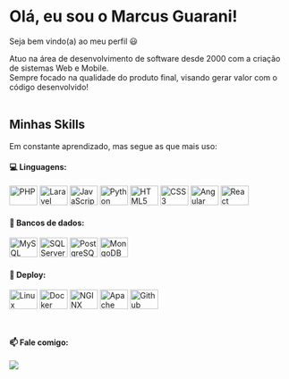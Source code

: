 # Olá, eu sou o Marcus Guarani!
Seja bem vindo(a) ao meu perfil 😃

Atuo na área de desenvolvimento de software desde 2000 com a criação de sistemas Web e Mobile.<br/>
Sempre focado na qualidade do produto final, visando gerar valor com o código desenvolvido!<br/><br/>  


## Minhas Skills
Em constante aprendizado, mas segue as que mais uso:


#### 💻 Linguagens:
<div styled="display: inline-block">  
  <img width='50' height='35' alt='PHP' src="https://cdn.jsdelivr.net/gh/devicons/devicon/icons/php/php-original.svg" />
  <img width='50' height='35' alt='Laravel' src="https://cdn.jsdelivr.net/gh/devicons/devicon/icons/laravel/laravel-plain.svg" />
  <img width='50' height='35' alt='JavaScript' src="https://cdn.jsdelivr.net/gh/devicons/devicon/icons/javascript/javascript-original.svg" />  
  <img width='50' height='35' alt='Python' src="https://cdn.jsdelivr.net/gh/devicons/devicon/icons/python/python-original.svg" />
  <img width='50' height='35' alt='HTML5' src="https://cdn.jsdelivr.net/gh/devicons/devicon/icons/html5/html5-original.svg" />
  <img width='50' height='35' alt='CSS3' src="https://cdn.jsdelivr.net/gh/devicons/devicon/icons/css3/css3-original.svg" />  
  <img width='50' height='35' alt='Angular' src="https://cdn.jsdelivr.net/gh/devicons/devicon/icons/angularjs/angularjs-plain.svg" />
  <img width='50' height='35' alt='React' src="https://cdn.jsdelivr.net/gh/devicons/devicon/icons/react/react-original.svg" />
</div> 
  
#### 💾 Bancos de dados:
<div styled="display: inline-block">
  <img width='50' height='35' alt='MySQL' src="https://cdn.jsdelivr.net/gh/devicons/devicon/icons/mysql/mysql-original.svg" />
  <img width='50' height='35' alt='SQL Server' src="https://cdn.jsdelivr.net/gh/devicons/devicon/icons/microsoftsqlserver/microsoftsqlserver-plain.svg" />
  <img width='50' height='35' alt='PostgreSQL' src="https://cdn.jsdelivr.net/gh/devicons/devicon/icons/postgresql/postgresql-original.svg" />
  <img width='50' height='35' alt='MongoDB' src="https://cdn.jsdelivr.net/gh/devicons/devicon/icons/mongodb/mongodb-original.svg" />  
</div>

#### 🔌 Deploy:
<div styled="display: inline-block">
  <img width='50' height='35' alt='Linux' src="https://cdn.jsdelivr.net/gh/devicons/devicon/icons/linux/linux-original.svg" />
  <img width='50' height='35' alt='Docker' src="https://cdn.jsdelivr.net/gh/devicons/devicon/icons/docker/docker-original.svg" />
  <img width='50' height='35' alt='NGINX' src="https://cdn.jsdelivr.net/gh/devicons/devicon/icons/nginx/nginx-original.svg" />
  <img width='50' height='35' alt='Apache' src="https://cdn.jsdelivr.net/gh/devicons/devicon/icons/apache/apache-original.svg" />
  <img width='50' height='35' alt='Github' src="https://cdn.jsdelivr.net/gh/devicons/devicon/icons/github/github-original.svg" />
</div>
<br/>

##
#### 📫 Fale comigo:  
<a href="https://br.linkedin.com/in/marcus-guarani" target="_blank"><img src="https://img.shields.io/badge/LinkedIn-0077B5?style=for-the-badge&logo=linkedin&logoColor=white" target="_blank"></a>

